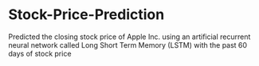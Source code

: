 # Stock-Price-Prediction
Predicted the closing stock price of Apple Inc. using an artificial recurrent neural network called Long Short Term Memory (LSTM) with the past 60 days of stock price
